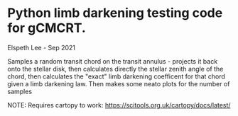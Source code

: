 # Python limb darkening testing code for gCMCRT. 

Elspeth Lee - Sep 2021

Samples a random transit chord on the transit annulus - projects it back onto the stellar disk,
then calculates directly the stellar zenith angle of the chord,
then calculates the "exact" limb darkening coefficent for that chord given a limb darkening law.
Then makes some neato plots for the number of samples

NOTE: Requires cartopy to work: https://scitools.org.uk/cartopy/docs/latest/

